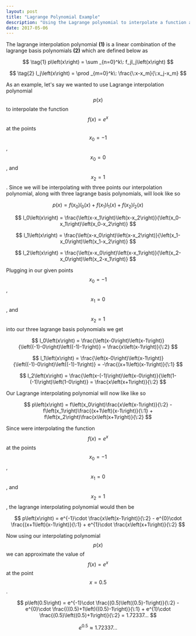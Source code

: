 ```yaml
---
layout: post
title: "Lagrange Polynomial Example"
description: "Using the Lagrange polynomial to interpolate a function at given points."
date: 2017-05-06
---
```


<!-- implements MathJax -->
<script src="https://cdnjs.cloudflare.com/ajax/libs/mathjax/2.7.0/MathJax.js?config=TeX-AMS-MML_HTMLorMML" type="text/javascript"></script>

<!--
MathJax Reference Guide:
https://math.meta.stackexchange.com/questions/5020/mathjax-basic-tutorial-and-quick-reference
-->

<!-- lagrange polynomial definition -->

The lagrange interpolation polynomial __(1)__ is a linear combination of the lagrange basis polynomials __(2)__ which are defined below as

<!-- interpolation polynomial -->

$$ \tag{1} p\left(x\right) = \sum _{n=0}^k\: f_jl_j\left(x\right) $$

<!-- lagrange basis polynomials -->

$$ \tag{2} l_j\left(x\right) = \prod _{m=0}^k\: \frac{\:x-x_m}{\:x_j-x_m} $$


<!-- lagrange polynomial example problem -->

As an example, let's say we wanted to use Lagrange interpolation polynomial $$ p\left(x\right) $$ to interpolate the function $$ f\left(x\right)=e^x $$ at the points $$ x_0 = -1 $$, $$ x_0 = 0 $$, and $$ x_2 = 1 $$. Since we will be interpolating with three points our interpolation polynomial, along with three lagrange basis polynomials, will look like so

<!-- lagrange interpolating polynomial with 3 points -->

$$ p\left(x\right) = f\left(x_0\right)l_0\left(x\right) + f\left(x_1\right)l_1\left(x\right) + f\left(x_2\right)l_2\left(x\right) $$

<!-- lagrange basis polynomials l_{0, 1, 2} -->

$$ l_0\left(x\right) = \frac{\left(x-x_1\right)\left(x-x_2\right)}{\left(x_0-x_1\right)\left(x_0-x_2\right)} $$

$$ l_1\left(x\right) = \frac{\left(x-x_0\right)\left(x-x_2\right)}{\left(x_1-x_0\right)\left(x_1-x_2\right)} $$

$$ l_2\left(x\right) = \frac{\left(x-x_0\right)\left(x-x_1\right)}{\left(x_2-x_0\right)\left(x_2-x_1\right)} $$

Plugging in our given points $$ x_0 = -1 $$, $$ x_1 = 0 $$, and $$ x_2 = 1 $$ into our three lagrange basis polynomials we get

<!-- lagrange basis polynomials x_{0, 1, 2} = {-1, 0, 1} -->

$$ l_0\left(x\right) = \frac{\left(x-0\right)\left(x-1\right)}{\left((-1)-0\right)\left((-1)-1\right)} = \frac{x\left(x-1\right)}{\:2} $$

$$ l_1\left(x\right) = \frac{\left(x-0\right)\left(x-1\right)}{\left((-1)-0\right)\left((-1)-1\right)} = -\frac{(x+1\left)(x-1\right)}{\:1} $$

$$ l_2\left(x\right) = \frac{\left(x-(-1)\right)\left(x-0\right)}{\left(1-(-1)\right)\left(1-0\right)} = \frac{x\left(x+1\right)}{\:2} $$

Our Lagrange interpolating polynomial will now like like so

<!-- lagrange interpolating polynomial -->

$$ p\left(x\right) = f\left(x_0\right)\frac{x\left(x-1\right)}{\:2} - f\left(x_1\right)\frac{(x+1\left)(x-1\right)}{\:1} + f\left(x_2\right)\frac{x\left(x+1\right)}{\:2} $$

Since were interpolating the function $$ f\left(x\right)=e^x $$ at the points $$ x_0 = -1 $$, $$ x_1 = 0 $$, and $$ x_2 = 1 $$, the lagrange interpolating polynomial would then be

<!-- lagrange interpolating polynomial -->

$$ p\left(x\right) = e^{-1}\cdot \frac{x\left(x-1\right)}{\:2} - e^{0}\cdot \frac{(x+1\left)(x-1\right)}{\:1} + e^{1}\cdot \frac{x\left(x+1\right)}{\:2} $$

Now using our interpolating polynomial $$ p\left(x\right) $$ we can approximate the value of $$ f\left(x\right)=e^x $$ at the point $$ x = 0.5 $$.

$$ p\left(0.5\right) = e^{-1}\cdot \frac{(0.5)\left((0.5)-1\right)}{\:2} - e^{0}\cdot \frac{((0.5)+1\left)((0.5)-1\right)}{\:1} + e^{1}\cdot \frac{(0.5)\left((0.5)+1\right)}{\:2} = 1.72337... $$

$$ e^{0.5} \approx 1.72337... $$
